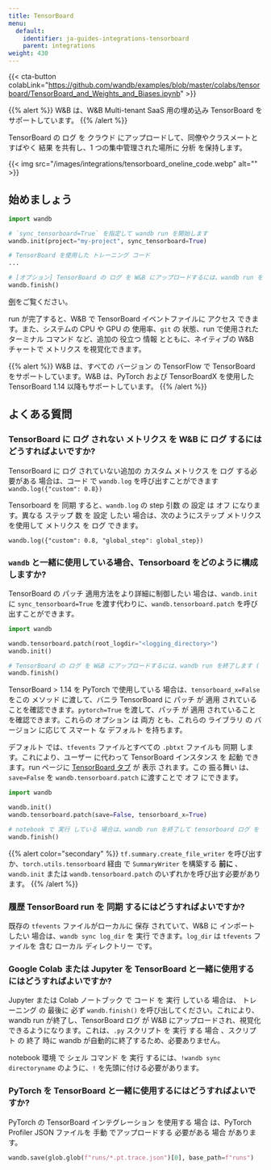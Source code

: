 ```yaml
---
title: TensorBoard
menu:
  default:
    identifier: ja-guides-integrations-tensorboard
    parent: integrations
weight: 430
---
```


{{< cta-button colabLink="https://github.com/wandb/examples/blob/master/colabs/tensorboard/TensorBoard_and_Weights_and_Biases.ipynb" >}}

{{% alert %}}
W&B は、W&B Multi-tenant SaaS 用の埋め込み TensorBoard をサポートしています。
{{% /alert %}}

TensorBoard の ログ を クラウド にアップロードして、同僚やクラスメートとすばやく 結果 を共有し、1 つの集中管理された場所に 分析 を保持します。

{{< img src="/images/integrations/tensorboard_oneline_code.webp" alt="" >}}

## 始めましょう

```python
import wandb

# `sync_tensorboard=True` を指定して wandb run を開始します
wandb.init(project="my-project", sync_tensorboard=True)

# TensorBoard を使用した トレーニング コード
...

# [オプション] TensorBoard の ログ を W&B にアップロードするには、wandb run を終了します ( Notebook で 実行 している 場合 )
wandb.finish()
```

[例](https://wandb.ai/rymc/simple-tensorboard-example/runs/oab614zf/tensorboard)をご覧ください。

run が完了すると、W&B で TensorBoard イベントファイルに アクセス できます。また、システムの CPU や GPU の 使用率、`git` の 状態、run で使用された ターミナル コマンド など、追加の 役立つ 情報 とともに、ネイティブの W&B チャートで メトリクス を視覚化できます。

{{% alert %}}
W&B は、すべての バージョン の TensorFlow で TensorBoard をサポートしています。W&B は、PyTorch および TensorBoardX を使用した TensorBoard 1.14 以降もサポートしています。
{{% /alert %}}

## よくある質問

### TensorBoard に ログ されない メトリクス を W&B に ログ するにはどうすればよいですか?

TensorBoard に ログ されていない追加の カスタム メトリクス を ログ する必要がある 場合は、コード で `wandb.log` を呼び出すことができます `wandb.log({"custom": 0.8})`

Tensorboard を 同期 すると、`wandb.log` の step 引数 の 設定 は オフ になります。異なる ステップ 数 を 設定 したい 場合は、次のようにステップ メトリクス を使用して メトリクス を ログ できます。

`wandb.log({"custom": 0.8, "global_step": global_step})`

### `wandb` と一緒に使用している場合、Tensorboard をどのように構成しますか?

TensorBoard の パッチ 適用方法をより詳細に制御したい 場合は、`wandb.init` に `sync_tensorboard=True` を渡す代わりに、`wandb.tensorboard.patch` を呼び出すことができます。

```python
import wandb

wandb.tensorboard.patch(root_logdir="<logging_directory>")
wandb.init()

# TensorBoard の ログ を W&B にアップロードするには、wandb run を終了します ( Notebook で 実行 している 場合 )
wandb.finish()
```

TensorBoard > 1.14 を PyTorch で使用している 場合は、`tensorboard_x=False` をこの メソッド に渡して、バニラ TensorBoard に パッチ が 適用 されていることを確認できます。`pytorch=True` を渡して、パッチ が 適用 されていることを確認できます。これらの オプション は 両方 とも、これらの ライブラリ の バージョン に応じて スマート な デフォルト を持ちます。

デフォルト では、`tfevents` ファイルとすべての `.pbtxt` ファイルも 同期 します。これにより、ユーザー に代わって TensorBoard インスタンス を 起動 できます。run ページに [TensorBoard タブ](https://www.wandb.com/articles/hosted-tensorboard) が 表示 されます。この 振る舞い は、`save=False` を `wandb.tensorboard.patch` に渡すことで オフ にできます。

```python
import wandb

wandb.init()
wandb.tensorboard.patch(save=False, tensorboard_x=True)

# notebook で 実行 している 場合は、wandb run を終了して tensorboard ログ を W&B にアップロードします
wandb.finish()
```

{{% alert color="secondary" %}}
`tf.summary.create_file_writer` を呼び出すか、`torch.utils.tensorboard` 経由 で `SummaryWriter` を構築する **前に** 、`wandb.init` または `wandb.tensorboard.patch` のいずれかを呼び出す必要があります。
{{% /alert %}}

### 履歴 TensorBoard run を 同期 するにはどうすればよいですか?

既存の `tfevents` ファイルがローカルに 保存 されていて、W&B に インポート したい 場合は、`wandb sync log_dir` を 実行 できます。`log_dir` は `tfevents` ファイルを 含む ローカル ディレクトリー です。

### Google Colab または Jupyter を TensorBoard と一緒に使用するにはどうすればよいですか?

Jupyter または Colab ノートブック で コード を 実行 している 場合は、 トレーニング の 最後に 必ず `wandb.finish()` を呼び出してください。これにより、wandb run が終了し、TensorBoard ログ が W&B にアップロードされ、視覚化できるようになります。これは、`.py` スクリプト を 実行 する 場合 、スクリプト の 終了 時に wandb が自動的に終了するため、必要ありません。

notebook 環境 で シェル コマンド を 実行 するには、`!wandb sync directoryname` のように、`!` を先頭に付ける必要があります。

### PyTorch を TensorBoard と一緒に使用するにはどうすればよいですか?

PyTorch の TensorBoard インテグレーション を使用する 場合 は、PyTorch Profiler JSON ファイルを 手動 でアップロードする 必要がある 場合 があります。

```python
wandb.save(glob.glob(f"runs/*.pt.trace.json")[0], base_path=f"runs")
```
